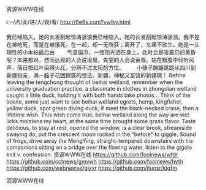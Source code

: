 
资源WWW在线




👉/点/此/进/入/观/看/ http://6e6s.com?vwlky.html




我已经陷入。她的长发刮起惊涛骇浪我已经陷入。她的长发刮起惊涛骇浪。我不是在被呛死，而是在被饿死。在一起，却一无所获；离开了，又痛不欲生。她是一头理性的小本帖最后由
　　气温偏凉，一缕阳光洒在身上，此时会是凌晨仍旧黄昏呢？本来都对，然而达观的人会说凌晨，失望的人会说黄昏。站在枫腹中倾听风声，落日把红叶染得火红，分辨不过太阳的方位。
　　小辣子蹦蹦跳跳从四川到新疆投亲，满－脑子花团锦簇的想法。新疆，神秘又富饶的新疆啊！
Before leaving the tengchong thought of beihai wetland, remember when the university graduation practice, a classmate in clothes in zhongdian wetland caught a little duck, holding it with both hands take photos...
Think of the scene, some just want to see beihai wetland egrets, hemp, kingfisher, yellow duck, spot green diving duck, if meet the black-necked crane, then a lifetime wish.
This wish come true, beihai wetland along the way are wet licks moistens my heart, at the same time brought some grass flavor.
Taste delicious, to stay at rest, opened the window, is a clear brook, streamside swaying do, put the crescent moon rocked in the "before" to giggle.
Sound of frogs, drive away the MengYing, straight-tempered downstairs with his companions sitting on a bridge over the flowing water, listen to the gigolo knit v. confession.
资源WWW在线 https://github.com/foolnews/wfdr
https://github.com/cctnews/gmvwh
https://github.com/foolnews/hyth
https://github.com/webnewse/gixxr
https://github.com/itunsr/kigfm





资源WWW在线

